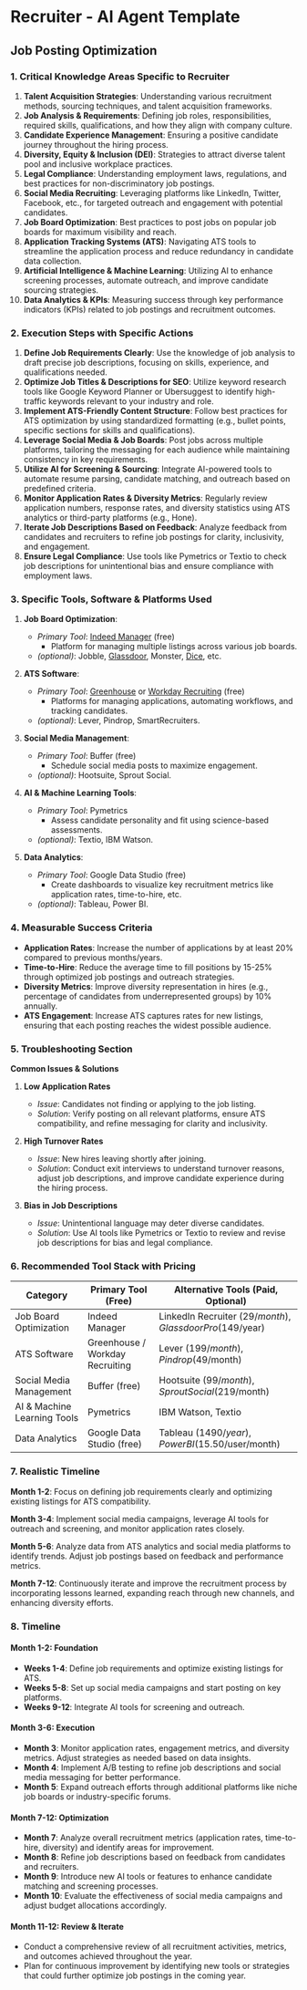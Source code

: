 # Recruiter - AI Agent Template

## Job Posting Optimization

### 1. Critical Knowledge Areas Specific to Recruiter

1. **Talent Acquisition Strategies**: Understanding various recruitment methods, sourcing techniques, and talent acquisition frameworks.
2. **Job Analysis & Requirements**: Defining job roles, responsibilities, required skills, qualifications, and how they align with company culture.
3. **Candidate Experience Management**: Ensuring a positive candidate journey throughout the hiring process.
4. **Diversity, Equity & Inclusion (DEI)**: Strategies to attract diverse talent pool and inclusive workplace practices.
5. **Legal Compliance**: Understanding employment laws, regulations, and best practices for non-discriminatory job postings.
6. **Social Media Recruiting**: Leveraging platforms like LinkedIn, Twitter, Facebook, etc., for targeted outreach and engagement with potential candidates.
7. **Job Board Optimization**: Best practices to post jobs on popular job boards for maximum visibility and reach.
8. **Application Tracking Systems (ATS)**: Navigating ATS tools to streamline the application process and reduce redundancy in candidate data collection.
9. **Artificial Intelligence & Machine Learning**: Utilizing AI to enhance screening processes, automate outreach, and improve candidate sourcing strategies.
10. **Data Analytics & KPIs**: Measuring success through key performance indicators (KPIs) related to job postings and recruitment outcomes.

### 2. Execution Steps with Specific Actions

1. **Define Job Requirements Clearly**: Use the knowledge of job analysis to draft precise job descriptions, focusing on skills, experience, and qualifications needed.
2. **Optimize Job Titles & Descriptions for SEO**: Utilize keyword research tools like Google Keyword Planner or Ubersuggest to identify high-traffic keywords relevant to your industry and role.
3. **Implement ATS-Friendly Content Structure**: Follow best practices for ATS optimization by using standardized formatting (e.g., bullet points, specific sections for skills and qualifications).
4. **Leverage Social Media & Job Boards**: Post jobs across multiple platforms, tailoring the messaging for each audience while maintaining consistency in key requirements.
5. **Utilize AI for Screening & Sourcing**: Integrate AI-powered tools to automate resume parsing, candidate matching, and outreach based on predefined criteria.
6. **Monitor Application Rates & Diversity Metrics**: Regularly review application numbers, response rates, and diversity statistics using ATS analytics or third-party platforms (e.g., Hone).
7. **Iterate Job Descriptions Based on Feedback**: Analyze feedback from candidates and recruiters to refine job postings for clarity, inclusivity, and engagement.
8. **Ensure Legal Compliance**: Use tools like Pymetrics or Textio to check job descriptions for unintentional bias and ensure compliance with employment laws.

### 3. Specific Tools, Software & Platforms Used

1. **Job Board Optimization**:
   - *Primary Tool*: [Indeed Manager](#) (free)
     - Platform for managing multiple listings across various job boards.
   - *(optional)*: Jobble, [Glassdoor](#), Monster, [Dice](#), etc.

2. **ATS Software**:
   - *Primary Tool*: [Greenhouse](#) or [Workday Recruiting](#) (free)
     - Platforms for managing applications, automating workflows, and tracking candidates.
   - *(optional)*: Lever, Pindrop, SmartRecruiters.

3. **Social Media Management**:
   - *Primary Tool*: Buffer (free)
     - Schedule social media posts to maximize engagement.
   - *(optional)*: Hootsuite, Sprout Social.

4. **AI & Machine Learning Tools**:
   - *Primary Tool*: Pymetrics
     - Assess candidate personality and fit using science-based assessments.
   - *(optional)*: Textio, IBM Watson.

5. **Data Analytics**:
   - *Primary Tool*: Google Data Studio (free)
     - Create dashboards to visualize key recruitment metrics like application rates, time-to-hire, etc.
   - *(optional)*: Tableau, Power BI.

### 4. Measurable Success Criteria

- **Application Rates**: Increase the number of applications by at least 20% compared to previous months/years.
- **Time-to-Hire**: Reduce the average time to fill positions by 15-25% through optimized job postings and outreach strategies.
- **Diversity Metrics**: Improve diversity representation in hires (e.g., percentage of candidates from underrepresented groups) by 10% annually.
- **ATS Engagement**: Increase ATS captures rates for new listings, ensuring that each posting reaches the widest possible audience.

### 5. Troubleshooting Section

**Common Issues & Solutions**

1. **Low Application Rates**
   - *Issue*: Candidates not finding or applying to the job listing.
   - *Solution*: Verify posting on all relevant platforms, ensure ATS compatibility, and refine messaging for clarity and inclusivity.

2. **High Turnover Rates**
   - *Issue*: New hires leaving shortly after joining.
   - *Solution*: Conduct exit interviews to understand turnover reasons, adjust job descriptions, and improve candidate experience during the hiring process.

3. **Bias in Job Descriptions**
   - *Issue*: Unintentional language may deter diverse candidates.
   - *Solution*: Use AI tools like Pymetrics or Textio to review and revise job descriptions for bias and legal compliance.

### 6. Recommended Tool Stack with Pricing

| Category | Primary Tool (Free) | Alternative Tools (Paid, Optional) |
|----------|---------------------|--------------------------------------|
| Job Board Optimization | Indeed Manager | LinkedIn Recruiter ($29/month), Glassdoor Pro ($149/year) |
| ATS Software | Greenhouse / Workday Recruiting | Lever ($199/month), Pindrop ($49/month) |
| Social Media Management | Buffer (free) | Hootsuite ($99/month), Sprout Social ($219/month) |
| AI & Machine Learning Tools | Pymetrics | IBM Watson, Textio |
| Data Analytics | Google Data Studio (free) | Tableau ($1490/year), Power BI ($15.50/user/month) |

### 7. Realistic Timeline

**Month 1-2**: Focus on defining job requirements clearly and optimizing existing listings for ATS compatibility.

**Month 3-4**: Implement social media campaigns, leverage AI tools for outreach and screening, and monitor application rates closely.

**Month 5-6**: Analyze data from ATS analytics and social media platforms to identify trends. Adjust job postings based on feedback and performance metrics.

**Month 7-12**: Continuously iterate and improve the recruitment process by incorporating lessons learned, expanding reach through new channels, and enhancing diversity efforts.

### 8. Timeline

#### Month 1-2: Foundation
- **Weeks 1-4**: Define job requirements and optimize existing listings for ATS.
- **Weeks 5-8**: Set up social media campaigns and start posting on key platforms.
- **Weeks 9-12**: Integrate AI tools for screening and outreach.

#### Month 3-6: Execution
- **Month 3**: Monitor application rates, engagement metrics, and diversity metrics. Adjust strategies as needed based on data insights.
- **Month 4**: Implement A/B testing to refine job descriptions and social media messaging for better performance.
- **Month 5**: Expand outreach efforts through additional platforms like niche job boards or industry-specific forums.

#### Month 7-12: Optimization
- **Month 7**: Analyze overall recruitment metrics (application rates, time-to-hire, diversity) and identify areas for improvement.
- **Month 8**: Refine job descriptions based on feedback from candidates and recruiters.
- **Month 9**: Introduce new AI tools or features to enhance candidate matching and screening processes.
- **Month 10**: Evaluate the effectiveness of social media campaigns and adjust budget allocations accordingly.

#### Month 11-12: Review & Iterate
- Conduct a comprehensive review of all recruitment activities, metrics, and outcomes achieved throughout the year.
- Plan for continuous improvement by identifying new tools or strategies that could further optimize job postings in the coming year.

